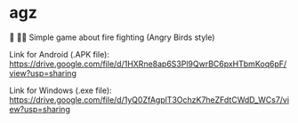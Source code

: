 # agz
 🚒 👨‍🚒 Simple game about fire fighting (Angry Birds style) 
 
 
 Link for Android (.APK file): https://drive.google.com/file/d/1HXRne8ap6S3Pl9QwrBC6pxHTbmKoq6pF/view?usp=sharing
	
 Link for Windows (.exe file): https://drive.google.com/file/d/1yQ0ZfAgplT3OchzK7heZFdtCWdD_WCs7/view?usp=sharing
